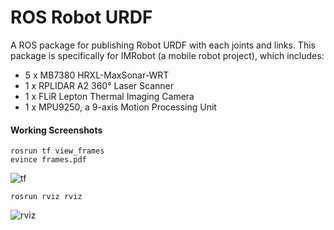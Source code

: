 # ROS Robot URDF
A ROS package for publishing Robot URDF with each joints and links. This package is specifically for IMRobot (a mobile robot project), which includes:
- 5 x MB7380 HRXL-MaxSonar-WRT
- 1 x RPLIDAR A2 360° Laser Scanner
- 1 x FLiR Lepton Thermal Imaging Camera
- 1 x MPU9250, a 9-axis Motion Processing Unit


#### Working Screenshots
```
rosrun tf view_frames
evince frames.pdf
```
![tf](https://user-images.githubusercontent.com/22538217/32210288-a2c8e1dc-be2e-11e7-966d-f85fd60e12e0.png)

```
rosrun rviz rviz
```
![rviz](https://user-images.githubusercontent.com/22538217/32209380-d6069e5e-be29-11e7-8be1-2521d7c2a841.png)

